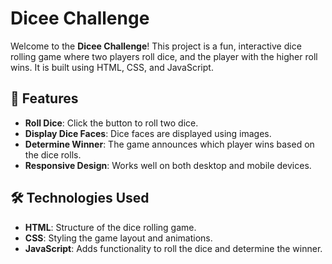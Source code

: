 # Dicee Challenge

Welcome to the **Dicee Challenge**! This project is a fun, interactive dice rolling game where two players roll dice, and the player with the higher roll wins. It is built using HTML, CSS, and JavaScript.

## 🎲 Features

- **Roll Dice**: Click the button to roll two dice.
- **Display Dice Faces**: Dice faces are displayed using images.
- **Determine Winner**: The game announces which player wins based on the dice rolls.
- **Responsive Design**: Works well on both desktop and mobile devices.

## 🛠️ Technologies Used

- **HTML**: Structure of the dice rolling game.
- **CSS**: Styling the game layout and animations.
- **JavaScript**: Adds functionality to roll the dice and determine the winner.